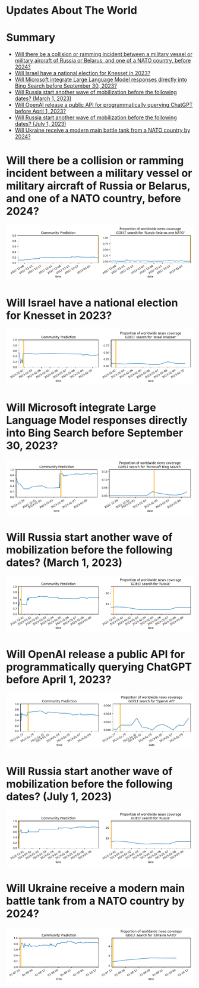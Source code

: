 
Updates About The World
=======================

Summary
=======

* [Will there be a collision or ramming incident between a military vessel or military aircraft of Russia or Belarus, and one of a NATO country, before 2024?](#will-there-be-a-collision-or-ramming-incident-between-a-military-vessel-or-military-aircraft-of-russia-or-belarus-and-one-of-a-nato-country-before-2024)
* [Will Israel have a national election for Knesset in 2023?](#will-israel-have-a-national-election-for-knesset-in-2023)
* [Will Microsoft integrate Large Language Model responses directly into Bing Search before September 30, 2023?](#will-microsoft-integrate-large-language-model-responses-directly-into-bing-search-before-september-30-2023)
* [Will Russia start another wave of mobilization before the following dates? (March 1, 2023)](#will-russia-start-another-wave-of-mobilization-before-the-following-dates-march-1-2023)
* [Will OpenAI release a public API for programmatically querying ChatGPT before April 1, 2023?](#will-openai-release-a-public-api-for-programmatically-querying-chatgpt-before-april-1-2023)
* [Will Russia start another wave of mobilization before the following dates? (July 1, 2023)](#will-russia-start-another-wave-of-mobilization-before-the-following-dates-july-1-2023)
* [Will Ukraine receive a modern main battle tank from a NATO country by 2024?](#will-ukraine-receive-a-modern-main-battle-tank-from-a-nato-country-by-2024)

# Will there be a collision or ramming incident between a military vessel or military aircraft of Russia or Belarus, and one of a NATO country, before 2024?


![Russia-NATO ramming incident by 2024](assets/02.png)
# Will Israel have a national election for Knesset in 2023?


![Israeli Knesset Election in 2023?](assets/03.png)
# Will Microsoft integrate Large Language Model responses directly into Bing Search before September 30, 2023?


![Large Language Model in Bing Search](assets/04.png)
# Will Russia start another wave of mobilization before the following dates? (March 1, 2023)


![March 1, 2023](assets/05.png)
# Will OpenAI release a public API for programmatically querying ChatGPT before April 1, 2023?


![ChatGPT Public API Before April 2023?](assets/06.png)
# Will Russia start another wave of mobilization before the following dates? (July 1, 2023)


![July 1, 2023](assets/09.png)
# Will Ukraine receive a modern main battle tank from a NATO country by 2024?


![NATO tanks to Ukraine by 2024](assets/10.png)